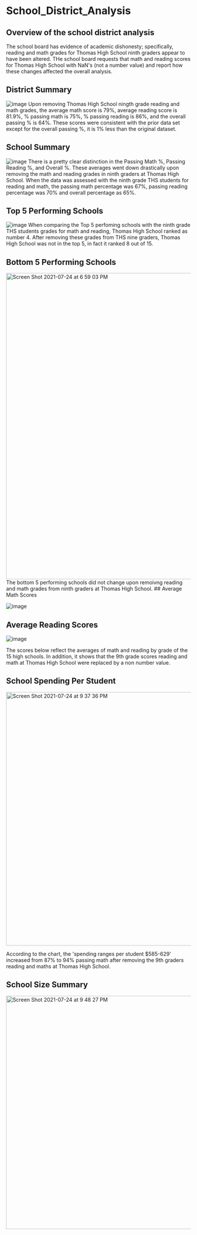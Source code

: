 # School_District_Analysis
## Overview of the school district analysis
The school board has evidence of academic dishonesty; specifically, reading and math grades for Thomas High School ninth graders appear to have been altered. THe school board requests that math and reading scores for Thomas High School with NaN's (not a number value) and report how these changes affected the overall analysis.
## District Summary
![image](https://user-images.githubusercontent.com/86024512/126851143-6bc5d443-f4a2-4278-8378-eb172b6e7822.png)
Upon removing Thomas High School ningth grade reading and math grades, the average math score is 79%, average reading score is 81.9%, % passing math is 75%, % passing reading is 86%, and the overall passing % is 64%. These scores were consistent with the prior data set except for the overall passing %, it is 1% less than the original dataset.
## School Summary
![image](https://user-images.githubusercontent.com/86024512/126882312-cf0c4232-49bb-4a64-8afe-3b93d3291f4f.png)
There is a pretty clear distinction in the Passing Math %, Passing Reading %, and Overall %. These averages went down drastically upon removing the math and reading grades in ninth graders at Thomas High School. When the data was assessed with the ninth grade THS students for reading and math, the passing math percentage was 67%, passing reading percentage was 70% and overall percentage as 65%.
## Top 5 Performing Schools
![image](https://user-images.githubusercontent.com/86024512/126882780-0086b87a-1556-4e96-acaa-2628e2745a4d.png)
When comparing the Top 5 perfoming schools with the ninth grade THS students grades for math and reading, Thomas High School ranked as number 4. After removing these grades from THS nine graders, Thomas High School was not in the top 5, in fact it ranked 8 out of 15.
## Bottom 5 Performing Schools
<img width="836" alt="Screen Shot 2021-07-24 at 6 59 03 PM" src="https://user-images.githubusercontent.com/86024512/126882883-0295fc1e-f65c-4404-a38e-c3aa04f8d03e.png">
The bottom 5 performing schools did not change upon remoivng reading and math grades from ninth graders at Thomas High School.
## Average Math Scores

![image](https://user-images.githubusercontent.com/86024512/126883183-5a8750ee-c401-459d-865e-ddd0d256190f.png)

## Average Reading Scores

![image](https://user-images.githubusercontent.com/86024512/126883168-223a002a-553a-4ca1-a952-1b7038dea543.png)

The scores below reflect the averages of math and reading by grade of the 15 high schools. In addition, it shows that the 9th grade scores reading and math at Thomas High School were replaced by a non number value.

## School Spending Per Student

<img width="692" alt="Screen Shot 2021-07-24 at 9 37 36 PM" src="https://user-images.githubusercontent.com/86024512/126884915-9ed22f8c-fc61-4ee4-97f5-7f099a45d5f4.png">

According to the chart, the 'spending ranges per student $585-629' increased from 87% to 94% passing math after removing the 9th graders reading and maths at Thomas High School.

## School Size Summary

<img width="637" alt="Screen Shot 2021-07-24 at 9 48 27 PM" src="https://user-images.githubusercontent.com/86024512/126885057-9a7e1f18-538f-4bdc-985b-523f5d06f8d2.png">
